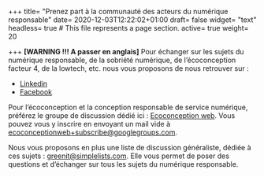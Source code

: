 +++
title= "Prenez part à la communauté des acteurs du numérique responsable"
date= 2020-12-03T12:22:02+01:00
draft= false
widget= "text"
headless= true  # This file represents a page section.
active= true
weight= 20

+++
**[WARNING !!! A passer en anglais]**
Pour échanger sur les sujets du numérique responsable, de la sobriété numérique,
de l’écoconception facteur 4, de la lowtech, etc. nous vous proposons de nous retrouver sur :
- [Linkedin](https://www.linkedin.com/groups/1912076/)
- [Facebook](https://www.facebook.com/greenitfr)

Pour l’écoconception et la conception responsable de service numérique,
préférez le groupe de discussion dédié ici : [Ecoconception web](https://groups.google.com/forum/#%21forum/ecoconceptionweb).
Vous pouvez vous y inscrire en envoyant un mail vide à ecoconceptionweb+subscribe@googlegroups.com.

Nous vous proposons en plus une liste de discussion généraliste, dédiée à ces sujets : greenit@simplelists.com.
Elle vous permet de poser des questions et d’échanger sur tous les sujets du numérique responsable.
